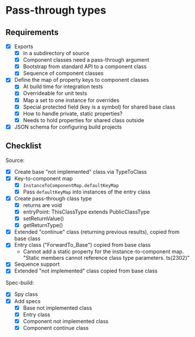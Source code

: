 # Pass-through types

## Requirements

- [x] Exports
  - [x] In a subdirectory of source
  - [x] Component classes need a pass-through argument
  - [x] Bootstrap from standard API to a component class
  - [x] Sequence of component classes
- [x] Define the map of property keys to component classes
  - [x] At build time for integration tests
  - [x] Overrideable for unit tests
  - [x] Map a set to one instance for overrides
  - [x] Special protected field (key is a symbol) for shared base class
  - [x] How to handle private, static properties?
  - [x] Needs to hold properties for shared class outside
- [x] JSON schema for configuring build projects

## Checklist

Source:

- [x] Create base "not implemented" class via TypeToClass
- [x] Key-to-component map
  - [x] `InstanceToComponentMap.defaultKeyMap`
  - [x] Pass `defaultKeyMap` into instances of the entry class
- [x] Create pass-through class type
  - [x] returns are void
  - [x] entryPoint: ThisClassType extends PublicClassType
  - [x] setReturnValue()
  - [x] getReturnType()
- [x] Extended "continue" class (returning previous results), copied from base class
- [x] Entry class ("ForwardTo_Base") copied from base class
  - Cannot add a static property for the instance-to-component map. "Static members cannot reference class type parameters. ts(2302)"
- [x] Sequence support
- [x] Extended "not implemented" class copied from base class

Spec-build:

- [x] Spy class
- [x] Add specs
  - [x] Base not implemented class
  - [x] Entry class
  - [x] Component not implemented class
  - [x] Component continue class
